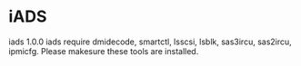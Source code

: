 # iADS
iads 1.0.0
iads require dmidecode, smartctl, lsscsi, lsblk, sas3ircu, sas2ircu, ipmicfg.
Please makesure these tools are installed.